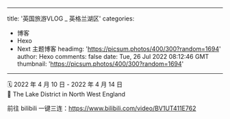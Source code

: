 
---
title: '英国旅游VLOG _ 英格兰湖区'
categories: 
 - 博客
 - Hexo
 - Next 主题博客
headimg: 'https://picsum.photos/400/300?random=1694'
author: Hexo
comments: false
date: Tue, 26 Jul 2022 08:12:46 GMT
thumbnail: 'https://picsum.photos/400/300?random=1694'
---

<div>   
<p>🗓 2022 年 4 月 10 日 - 2022 年 4 月 14 日<br>📍 The Lake District in North West England</p><p>前往 bilibili 一键三连：<a target="_blank" rel="noopener" href="https://www.bilibili.com/video/BV1UT411E762">https://www.bilibili.com/video/BV1UT411E762</a></p><div id="player_263ee332f3ea5384"></div><p> </p>  
</div>
            